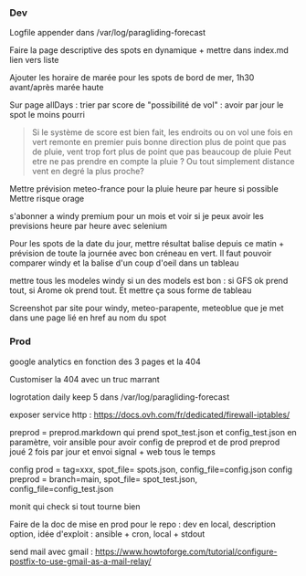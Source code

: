 ### Dev

Logfile appender dans /var/log/paragliding-forecast

Faire la page descriptive des spots en dynamique + mettre dans index.md lien vers liste

Ajouter les horaire de marée pour les spots de bord de mer, 1h30 avant/après marée haute

Sur page allDays : trier par score de "possibilité de vol" : avoir par jour le spot le moins pourri
> Si le système de score est bien fait, les endroits ou on vol une fois en vert remonte en premier
puis bonne direction plus de point que pas de pluie, vent trop fort plus de point que pas beaucoup de pluie
Peut etre ne pas prendre en compte la pluie ?
Ou tout simplement distance vent en degré la plus proche?

Mettre prévision meteo-france pour la pluie heure par heure si possible
Mettre risque orage 

s'abonner a windy premium pour un mois et voir si je peux avoir les previsions heure par heure avec selenium

Pour les spots de la date du jour, mettre résultat balise depuis ce matin + prévision de toute la journée avec bon créneau en vert. Il faut pouvoir comparer windy et la balise d'un coup d'oeil dans un tableau

mettre tous les modeles windy si un des models est bon : si GFS ok prend tout, si Arome ok prend tout. Et mettre ça sous forme de tableau

Screenshot par site pour windy, meteo-parapente, meteoblue que je met dans une page lié en href au nom du spot

### Prod

google analytics en fonction des 3 pages et la 404

Customiser la 404 avec un truc marrant

logrotation daily keep 5 dans /var/log/paragliding-forecast

exposer service http : https://docs.ovh.com/fr/dedicated/firewall-iptables/

preprod = preprod.markdown qui prend spot_test.json et config_test.json en paramètre, voir ansible pour avoir config de preprod et de prod
preprod joué 2 fois par jour et envoi signal + web tous le temps

config prod = tag=xxx, spot_file= spots.json, config_file=config.json
config preprod = branch=main, spot_file= spot_test.json, config_file=config_test.json

monit qui check si tout tourne bien

Faire de la doc de mise en prod pour le repo : dev en local, description option, idée d'exploit : ansible + cron, local + stdout

send mail avec gmail : https://www.howtoforge.com/tutorial/configure-postfix-to-use-gmail-as-a-mail-relay/